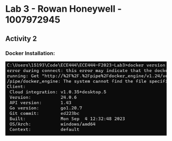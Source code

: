 # **Lab 3 - Rowan Honeywell - 1007972945** #

## **Activity 2** ##

### **Docker Installation:** ###
![Alt text](media/DockerInstall.png)